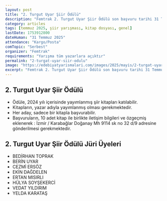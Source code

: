 ```yaml
---
layout: post
title: "2. Turgut Uyar Şiir Ödülü"
description: "Femtrak 2. Turgut Uyar Şiir Ödülü son başvuru tarihi 31 Temmuz 2025"
category: articles
tags: [temmuz 2025, şiir yarışması, kitap dosyası, genel]
lastDate: 1753912800
dateHuman: "31 Temmuz 2025"
attendance: "Kargo/Posta"
comTopic: "Serbest"
organizer: "Femtrak"
requirements: "Yarışma tüm yazarlara açıktır"
permalink: "2-turgat-uyar-siir-odulu"
image: "https://edebiyatyarismalari.com/images/2025/mayis/2-turgat-uyar-siir-odulu.jpg"
excerpt: "Femtrak 2. Turgut Uyar Şiir Ödülü son başvuru tarihi 31 Temmuz 2025"
---
```


## 2. Turgut Uyar Şiir Ödülü

- Ödüle, 2024 yılı içerisinde yayımlanmış şiir kitapları katılabilir.
- Kitapların, yazar adıyla yayımlanmış olması gerekmektedir.
- Her aday, sadece bir kitapla başvurabilir.
- Başvuruların, 10 adet kitap ile birlikte iletişim bilgileri ve özgeçmiş eklenerek : İzmir / Karabağlar Doğanay Mh 9114 sk no 32 d/9 adresine gönderilmesi gerekmektedir.

## 2. Turgut Uyar Şiir Ödülü Jüri Üyeleri

- BEDİRHAN TOPRAK
- BERİN UYAR
- CEZMİ ERSÖZ
- EKİN DAĞDELEN
- ERTAN MISIRLI
- HÜLYA SOYŞEKERCİ
- VEDAT YILDIRIM
- YELDA KARATAŞ
